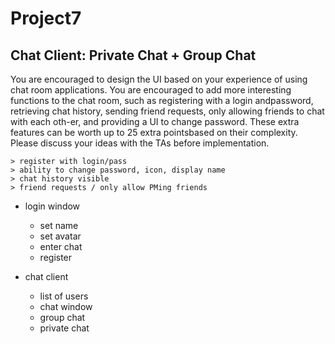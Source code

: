 # Project7

Chat Client: Private Chat + Group Chat
--

You are encouraged to design the UI based on your experience of using chat room applications. You are encouraged to add more interesting functions to the chat room, such as registering with a login andpassword, retrieving chat history, sending friend requests, only allowing friends to chat with each oth-er, and providing a UI to change password. These extra features can be worth up to 25 extra pointsbased on their complexity. Please discuss your ideas with the TAs before implementation. 

	> register with login/pass
	> ability to change password, icon, display name
	> chat history visible 
	> friend requests / only allow PMing friends

- login window
	- set name
	- set avatar
	- enter chat
	- register

- chat client
	- list of users
	- chat window
	- group chat
	- private chat


